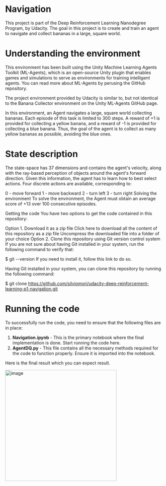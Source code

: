 # Navigation
This project is part of the Deep Reinforcement Learning Nanodegree Program, by Udacity.
The goal in this project is to create and train an agent to navigate and collect bananas in a large, square world.


# Understanding the environment
This environment has been built using the Unity Machine Learning Agents Toolkit (ML-Agents), which is an open-source Unity plugin that enables games and simulations to serve as environments for training intelligent agents. You can read more about ML-Agents by perusing the GitHub repository.

The project environment provided by Udacity is similar to, but not identical to the Banana Collector environment on the Unity ML-Agents GitHub page.

In this environment, an Agent navigates a large, square world collecting bananas. Each episode of this task is limited to 300 steps. A reward of +1 is provided for collecting a yellow banana, and a reward of -1 is provided for collecting a blue banana. Thus, the goal of the agent is to collect as many yellow bananas as possible, avoiding the blue ones.

# State description
The state-space has 37 dimensions and contains the agent's velocity, along with the ray-based perception of objects around the agent's forward direction. Given this information, the agent has to learn how to best select actions. Four discrete actions are available, corresponding to:

0 - move forward
1 - move backward
2 - turn left
3 - turn right
Solving the environment
To solve the environment, the Agent must obtain an average score of +13 over 100 consecutive episodes.

Getting the code
You have two options to get the code contained in this repository:

Option 1. Download it as a zip file
Click here to download all the content of this repository as a zip file
Uncompress the downloaded file into a folder of your choice
Option 2. Clone this repository using Git version control system
If you are not sure about having Git installed in your system, run the following command to verify that:

$ git --version
If you need to install it, follow this link to do so.

Having Git installed in your system, you can clone this repository by running the following command:

$ git clone https://github.com/silviomori/udacity-deep-reinforcement-learning-p1-navigation.git


# Running the code

To successfully run the code, you need to ensure that the following files are in place:

1. **Navigation.ipynb** - This is the primary notebook where the final implementation is done. Start running the code here.
2. **AgentDQ.py** - This file contains all the necessary methods required for the code to function properly. Ensure it is imported into the notebook.

Here is the final result which you can expect result.

<img width="358" alt="image" src="https://github.com/user-attachments/assets/9449920a-7f29-4af8-8c23-6e9baba30934">


